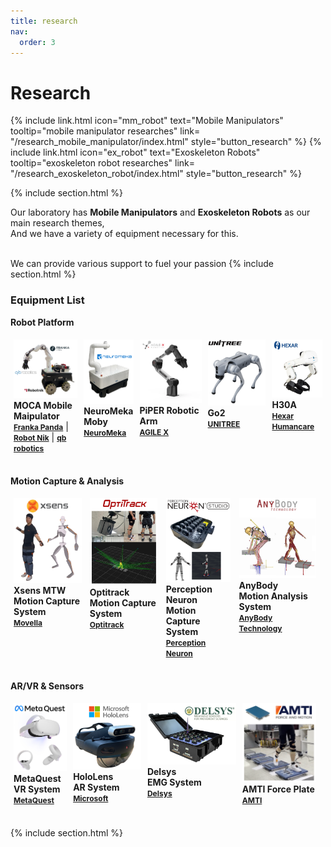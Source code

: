 ```yaml
---
title: research
nav:
  order: 3
---
```




# **Research**


<text class="animate__animated animate__fadeIn">
<div style="display: flex; justify-content: center; gap: 10px;">
{%
  include link.html
  icon="mm_robot"
  text="Mobile Manipulators"
  tooltip="mobile manipulator researches"
  link= "/research_mobile_manipulator/index.html"
  style="button_research"
%}
{%
  include link.html
  icon="ex_robot"
  text="Exoskeleton Robots"
  tooltip="exoskeleton robot researches"
  link= "/research_exoskeleton_robot/index.html"
  style="button_research"
%}
</div>
</text>


{% include section.html %}



<text class="animate__animated animate__fadeIn">
Our laboratory has <b>Mobile Manipulators</b> and <b>Exoskeleton Robots</b> as our main research themes,<br>
And we have a variety of equipment necessary for this.<br><br>

We can provide various support to fuel your passion <i class="fas fa-hands"></i>
</text>
{% include section.html %}
<!-- <h1 class="animate__animated animate__fadeIn"><img src="/images/Equipment_list.png" loading="lazy" style="width: 90%"/></h1> -->

<!-- <h1 class="animate__animated animate__fadeIn"><img src="/images/equipments/Robot Platform.png" loading="lazy" style="width: 90%"/></h1>

<h1 class="animate__animated animate__fadeIn"><img src="/images/equipments/Motion Capture.png" loading="lazy" style="width: 90%"/></h1>

<h1 class="animate__animated animate__fadeIn"><img src="/images/equipments/Sensors.png" loading="lazy" style="width: 90%"/></h1> -->



<h3> <i class="fa fa-database" aria-hidden="true"></i> <b>Equipment List</b> </h3>


<i class="fa fa-caret-right" aria-hidden="true"></i> <b> Robot Platform</b>
  <div style="display: flex; justify-content: space-between; padding: 5px;">
    <div class="animate__animated animate__fadeIn" style="width: 33%; padding-right: 10px;"><img src="/images/equipments/moca.png" loading="lazy" style="width: 100%"/>
    <b>MOCA Mobile Maipulator</b> <br>
    <a href="https://franka.de/" style="font-size: 12px;"><b>Franka Panda</b></a> | <a href="https://robotnik.eu/" style="font-size: 12px;"><b>Robot Nik</b></a> | <a href="https://qbrobotics.com/" style="font-size: 12px;"><b>qb robotics</b></a>
    </div>
    <div class="animate__animated animate__fadeIn" style="width: 25%; padding-right: 10px;"><img src="/images/equipments/Neuromek.png" loading="lazy" style="width: 100%"/>
    <b>NeuroMeka Moby</b> <br>
    <a href="https://www.neuromeka.com/" style="font-size: 12px;"><b>NeuroMeka</b></a>
    </div>
    <div class="animate__animated animate__fadeIn" style="width: 32%; padding-right: 10px;"><img src="/images/equipments/piper.png" loading="lazy" style="width: 100%"/>
    <b>PiPER Robotic Arm</b> <br>
    <a href="https://global.agilex.ai/" style="font-size: 12px;"><b>AGILE X</b></a>
    </div>
    <div class="animate__animated animate__fadeIn" style="width: 30%; padding-right: 10px;"><img src="/images/equipments/go2.png" loading="lazy" style="width: 100%"/>
    <b>Go2</b> <br>
    <a href="https://www.unitree.com/go2" style="font-size: 12px;"><b>UNITREE</b></a>
    </div>
    <div class="animate__animated animate__fadeIn" style="width: 26%;"><img src="/images/equipments/h30a.png" loading="lazy" style="width: 100%"/>
    <b>H30A</b> <br>
    <a href="https://hexarhc.com/?lang=en" style="font-size: 12px;"><b>Hexar Humancare</b></a>
    </div>
  </div>

<br>

<i class="fa fa-caret-right" aria-hidden="true"></i> <b>Motion Capture & Analysis</b>
  <div style="display: flex; justify-content: space-between; padding: 5px;">
    <div class="animate__animated animate__fadeIn" style="width: 22%; padding-right: 10px;"><img src="/images/equipments/xsens_motioncapture.png" loading="lazy" style="width: 100%"/>
    <b>Xsens MTW<br> Motion Capture System</b> <br>
    <a href="https://www.movella.com/" style="font-size: 12px;"><b>Movella</b></a>
    </div>
    <div class="animate__animated animate__fadeIn" style="width: 22%; padding-right: 10px;"><img src="/images/equipments/optitrack_motioncapture.png" loading="lazy" style="width: 100%"/>
    <b>Optitrack<br> Motion Capture System</b> <br>
    <a href="https://optitrack.com/" style="font-size: 12px;"><b>Optitrack</b></a>
    </div>
    <div class="animate__animated animate__fadeIn" style="width: 21%; padding-right: 10px;"><img src="/images/equipments/perneuron_motioncapture.png" loading="lazy" style="width: 100%"/>
    <b>Perception Neuron<br> Motion Capture System</b> <br>
    <a href="https://neuronmocap.com/" style="font-size: 12px;"><b>Perception Neuron</b></a>
    </div>
    <div class="animate__animated animate__fadeIn" style="width: 25%; padding-right: 10px;"><img src="/images/equipments/anybody.png" loading="lazy" style="width: 100%"/>
    <b>AnyBody<br> Motion Analysis System</b> <br>
    <a href="https://www.anybodytech.com/" style="font-size: 12px;"><b>AnyBody Technology</b></a>
  </div>
  </div>

<br>



<i class="fa fa-caret-right" aria-hidden="true"></i> <b>AR/VR & Sensors</b>
  <div style="display: flex; justify-content: space-between; padding: 5px;">
    <div class="animate__animated animate__fadeIn" style="width: 18%; padding-right: 10px;"><img src="/images/equipments/metaquest.png" loading="lazy" style="width: 100%"/>
    <b>MetaQuest<br> VR System</b> <br>
    <a href="https://www.metaquest.co.kr/" style="font-size: 12px;"><b>MetaQuest</b></a>
    </div>
    <div class="animate__animated animate__fadeIn" style="width: 23%; padding-right: 10px;"><img src="/images/equipments/hololens.png" loading="lazy" style="width: 100%"/>
    <b>HoloLens<br> AR System</b> <br>
    <a href="https://www.microsoft.com/en-us/hololens" style="font-size: 12px;"><b>Microsoft</b></a>
    </div>
    <div class="animate__animated animate__fadeIn" style="width: 30%; padding-right: 10px;"><img src="/images/equipments/delsysemg.png" loading="lazy" style="width: 100%"/>
    <b>Delsys<br> EMG System</b> <br>
    <a href="https://delsys.com/trigno-emg/" style="font-size: 12px;"><b>Delsys</b></a>
    </div>
    <div class="animate__animated animate__fadeIn" style="width: 25%; padding-right: 10px;"><img src="/images/equipments/amtiforceplate.png" loading="lazy" style="width: 100%"/>
    <b>AMTI Force Plate</b> <br>
    <a href="https://amti.biz/" style="font-size: 12px;"><b>AMTI</b></a>
    </div>
  </div>
  
<br>

    


{% include section.html %}








